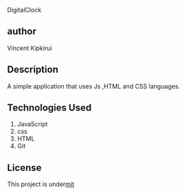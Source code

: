 DigitalClock 

## author 
Vincent Kipkirui 

## Description
A simple application that uses Js ,HTML and CSS languages.

## Technologies Used
1. JavaScript
2. css
3. HTML 
4. Git

## License

This project is under[mit](LICENSE.md)